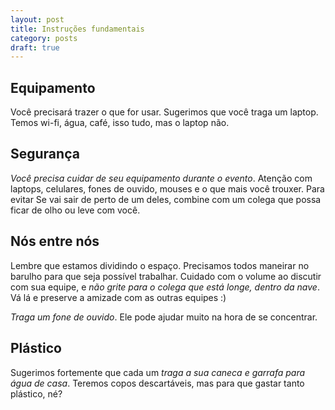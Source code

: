 ```yaml
---
layout: post
title: Instruções fundamentais
category: posts
draft: true
---
```


## Equipamento
Você precisará trazer o que for usar. Sugerimos que você traga um laptop. Temos wi-fi, água, café, isso tudo, mas o laptop não.

## Segurança
*Você precisa cuidar de seu equipamento durante o evento*. Atenção com laptops, celulares, fones de ouvido, mouses e o que mais você trouxer. Para evitar Se vai sair de perto de um deles, combine com um colega que possa ficar de olho ou leve com você.

## Nós entre nós
Lembre que estamos dividindo o espaço. Precisamos todos maneirar no barulho para que seja possível trabalhar. Cuidado com o volume ao discutir com sua equipe, e *não grite para o colega que está longe, dentro da nave*. Vá lá e preserve a amizade com as outras equipes :)

*Traga um fone de ouvido*. Ele pode ajudar muito na hora de se concentrar.

## Plástico
Sugerimos fortemente que cada um *traga a sua caneca e garrafa para água de casa*. Teremos copos descartáveis, mas para que gastar tanto plástico, né?
